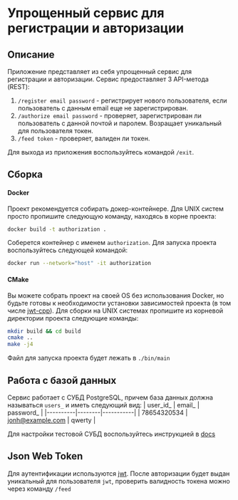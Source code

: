 # Упрощенный сервис для регистрации и авторизации
## Описание
Приложение представляет из себя упрощенный сервис для регистрации и авторизации. Сервис предоставляет 3 API-метода (REST):
1. ```/register email password``` - регистрирует нового пользователя, если пользователь с данным email еще не зарегистрирован.
2. ```/authorize email password``` - проверяет, зарегистрирован ли пользователь с данной почтой и паролем. Возращает уникальный для пользователя токен.
3. ```/feed token``` - проверяет, валиден ли токен.

Для выхода из приложения воспользуйтесь командой `/exit`.
## Сборка

#### Docker
Проект рекомендуется собирать докер-контейнере. Для UNIX систем просто пропишите следующую команду, находясь в корне проекта:
```bash
docker build -t authorization .
```
Соберется контейнер с именем `authorization`.
Для запуска проекта воспользуйтесь следующей командой:
```bash
docker run --network="host" -it authorization
```

#### CMake 
Вы можете собрать проект на своей OS без использования Docker, но будьте готовы к необходимости установки зависимостей проекта (в том числе [jwt-cpp](https://github.com/Thalhammer/jwt-cpp/blob/master/docs/install.md)). Для сборки на UNIX системах пропишите из корневой директории проекта следующие команды:
```bash
mkdir build && cd build
cmake ..
make -j4
```
Файл для запуска проекта будет лежать в `./bin/main`
## Работа с базой данных
Сервис работает с СУБД PostgreSQL, причем база данных должна называться `users_` и иметь следующий вид:
| user_id_ | email_ | password_ |
|----------|--------|-----------|
| 78654320534 | jonh@example.com | qwerty |

Для настройки тестовой СУБД воспользуйтесь инструкцией в [docs](/docs)

## Json Web Token
Для аутентификации используются [jwt](https://jwt.io/). После авторизации будет выдан уникальный для пользователя `jwt`, проверить валидность токена можно через команду `/feed` 